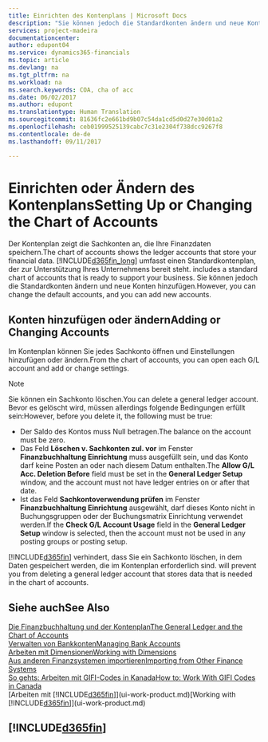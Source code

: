 ```yaml
---
title: Einrichten des Kontenplans | Microsoft Docs
description: "Sie können jedoch die Standardkonten ändern und neue Konten hinzufügen."
services: project-madeira
documentationcenter: 
author: edupont04
ms.service: dynamics365-financials
ms.topic: article
ms.devlang: na
ms.tgt_pltfrm: na
ms.workload: na
ms.search.keywords: COA, cha of acc
ms.date: 06/02/2017
ms.author: edupont
ms.translationtype: Human Translation
ms.sourcegitcommit: 81636fc2e661bd9b07c54da1cd5d0d27e30d01a2
ms.openlocfilehash: ceb01999525139cabc7c31e2304f738dcc9267f8
ms.contentlocale: de-de
ms.lasthandoff: 09/11/2017

---
```

# <a name="setting-up-or-changing-the-chart-of-accounts"></a><span data-ttu-id="f6b0f-103">Einrichten oder Ändern des Kontenplans</span><span class="sxs-lookup"><span data-stu-id="f6b0f-103">Setting Up or Changing the Chart of Accounts</span></span>
<span data-ttu-id="f6b0f-104">Der Kontenplan zeigt die Sachkonten an, die Ihre Finanzdaten speichern.</span><span class="sxs-lookup"><span data-stu-id="f6b0f-104">The chart of accounts shows the ledger accounts that store your financial data.</span></span> [!INCLUDE[d365fin_long](includes/d365fin_long_md.md)]<span data-ttu-id="f6b0f-105"> umfasst einen Standardkontenplan, der zur Unterstützung Ihres Unternehmens bereit steht.</span><span class="sxs-lookup"><span data-stu-id="f6b0f-105"> includes a standard chart of accounts that is ready to support your business.</span></span>
<span data-ttu-id="f6b0f-106">Sie können jedoch die Standardkonten ändern und neue Konten hinzufügen.</span><span class="sxs-lookup"><span data-stu-id="f6b0f-106">However, you can change the default accounts, and you can add new accounts.</span></span>  

## <a name="adding-or-changing-accounts"></a><span data-ttu-id="f6b0f-107">Konten hinzufügen oder ändern</span><span class="sxs-lookup"><span data-stu-id="f6b0f-107">Adding or Changing Accounts</span></span>
<span data-ttu-id="f6b0f-108">Im Kontenplan können Sie jedes Sachkonto öffnen und Einstellungen hinzufügen oder ändern.</span><span class="sxs-lookup"><span data-stu-id="f6b0f-108">From the chart of accounts, you can open each G/L account and add or change settings.</span></span>

> [!NOTE]  
>   <span data-ttu-id="f6b0f-109">Sie können ein Sachkonto löschen.</span><span class="sxs-lookup"><span data-stu-id="f6b0f-109">You can delete a general ledger account.</span></span> <span data-ttu-id="f6b0f-110">Bevor es gelöscht wird, müssen allerdings folgende Bedingungen erfüllt sein:</span><span class="sxs-lookup"><span data-stu-id="f6b0f-110">However, before you delete it, the following must be true:</span></span>  

* <span data-ttu-id="f6b0f-111">Der Saldo des Kontos muss Null betragen.</span><span class="sxs-lookup"><span data-stu-id="f6b0f-111">The balance on the account must be zero.</span></span>  
* <span data-ttu-id="f6b0f-112">Das Feld **Löschen v. Sachkonten zul. vor** im Fenster **Finanzbuchhaltung Einrichtung** muss ausgefüllt sein, und das Konto darf keine Posten an oder nach diesem Datum enthalten.</span><span class="sxs-lookup"><span data-stu-id="f6b0f-112">The **Allow G/L Acc. Deletion Before** field must be set in the **General Ledger Setup** window, and the account must not have ledger entries on or after that date.</span></span>  
* <span data-ttu-id="f6b0f-113">Ist das Feld **Sachkontoverwendung prüfen** im Fenster **Finanzbuchhaltung Einrichtung** ausgewählt, darf dieses Konto nicht in Buchungsgruppen oder der Buchungsmatrix Einrichtung verwendet werden.</span><span class="sxs-lookup"><span data-stu-id="f6b0f-113">If the **Check G/L Account Usage** field in the **General Ledger Setup** window is selected, then the account must not be used in any posting groups or posting setup.</span></span>  

[!INCLUDE[d365fin](includes/d365fin_md.md)]<span data-ttu-id="f6b0f-114"> verhindert, dass Sie ein Sachkonto löschen, in dem Daten gespeichert werden, die im Kontenplan erforderlich sind.</span><span class="sxs-lookup"><span data-stu-id="f6b0f-114"> will prevent you from deleting a general ledger account that stores data that is needed in the chart of accounts.</span></span>  

## <a name="see-also"></a><span data-ttu-id="f6b0f-115">Siehe auch</span><span class="sxs-lookup"><span data-stu-id="f6b0f-115">See Also</span></span>
[<span data-ttu-id="f6b0f-116">Die Finanzbuchhaltung und der Kontenplan</span><span class="sxs-lookup"><span data-stu-id="f6b0f-116">The General Ledger and the Chart of Accounts</span></span>](finance-general-ledger.md)  
[<span data-ttu-id="f6b0f-117">Verwalten von Bankkonten</span><span class="sxs-lookup"><span data-stu-id="f6b0f-117">Managing Bank Accounts</span></span>](bank-manage-bank-accounts.md)  
[<span data-ttu-id="f6b0f-118">Arbeiten mit Dimensionen</span><span class="sxs-lookup"><span data-stu-id="f6b0f-118">Working with Dimensions</span></span>](finance-dimensions.md)  
[<span data-ttu-id="f6b0f-119">Aus anderen Finanzsystemen importieren</span><span class="sxs-lookup"><span data-stu-id="f6b0f-119">Importing from Other Finance Systems</span></span>](upload-data.md)  
[<span data-ttu-id="f6b0f-120">So gehts: Arbeiten mit GIFI-Codes in Kanada</span><span class="sxs-lookup"><span data-stu-id="f6b0f-120">How to: Work With GIFI Codes in Canada</span></span>](ca-finance-work-gifi-codes.md)  
<span data-ttu-id="f6b0f-121">[Arbeiten mit [!INCLUDE[d365fin](includes/d365fin_md.md)]](ui-work-product.md)</span><span class="sxs-lookup"><span data-stu-id="f6b0f-121">[Working with [!INCLUDE[d365fin](includes/d365fin_md.md)]](ui-work-product.md)</span></span>  

## [!INCLUDE[d365fin](includes/free_trial_md.md)]
